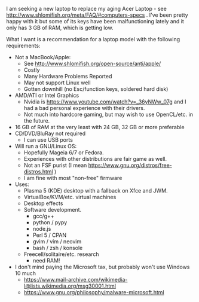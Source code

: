 I am seeking a new laptop to replace my aging Acer Laptop -
see http://www.shlomifish.org/meta/FAQ/#computers-specs . I've been pretty
happy with it but some of its keys have been malfunctioning lately and it only
has 3 GB of RAM, which is getting low.

What I want is a recommendation for a laptop model with the following
requirements:

- Not a MacBook/Apple:
    - See http://www.shlomifish.org/open-source/anti/apple/
    - Costly
    - Many Hardware Problems Reported
    - May not support Linux well
    - Gotten downhill (no Esc/function keys, soldered hard disk)
- AMD/ATI or Intel Graphics
    - Nvidia is https://www.youtube.com/watch?v=_36yNWw_07g and I had a bad personal experience with their drivers.
    - Not much into hardcore gaming, but may wish to use OpenCL/etc. in the future.
- 16 GB of RAM at the very least with 24 GB, 32 GB or more preferable
- CD/DVD/BluRay not required
    - I can use USB ports
- Will run a GNU/Linux OS:
    - Hopefully Mageia 6/7 or Fedora.
    - Experiences with other distributions are fair game as well.
    - Not an FSF purist (I mean https://www.gnu.org/distros/free-distros.html )
    - I am fine with most "non-free" firmware
- Uses:
    - Plasma 5 (KDE) desktop with a fallback on Xfce and JWM.
    - VirtualBox/KVM/etc. virtual machines
    - Desktop effects
    - Software development.
        - gcc/g++
        - python / pypy
        - node.js
        - Perl 5 / CPAN
        - gvim / vim / neovim
        - bash / zsh / konsole
    - Freecell/solitaire/etc. research
        - need RAM!
- I don't mind paying the Microsoft tax, but probably won't use Windows 10 much
    - https://www.mail-archive.com/wikimedia-l@lists.wikimedia.org/msg30001.html
    - https://www.gnu.org/philosophy/malware-microsoft.html
